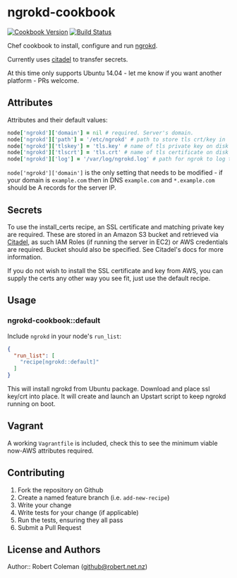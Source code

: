 # ngrokd-cookbook

[![Cookbook Version](http://img.shields.io/cookbook/v/ngrokd.svg)](http://community.opscode.com/cookbooks/ngrokd) [![Build Status](https://travis-ci.org/rjocoleman/ngrokd-cookbook.svg)](https://travis-ci.org/rjocoleman/ngrokd-cookbook)

Chef cookbook to install, configure and run [ngrokd](https://github.com/inconshreveable/ngrok/blob/master/docs/SELFHOSTING.md).

Currently uses [citadel](https://github.com/poise/citadel) to transfer secrets.

At this time only supports Ubuntu 14.04 - let me know if you want another platform - PRs welcome.


## Attributes

Attributes and their default values:

```ruby
node['ngrokd']['domain'] = nil # required. Server's domain.
node['ngrokd']['path'] = '/etc/ngrokd' # path to store tls crt/key in
node['ngrokd']['tlskey'] = 'tls.key' # name of tls private key on disk
node['ngrokd']['tlscrt'] = 'tls.crt' # name of tls certificate on disk
node['ngrokd']['log'] = '/var/log/ngrokd.log' # path for ngrok to log to. stdout and none are also valid.
```

`node['ngrokd']['domain']` is the only setting that needs to be modified - if your domain is `example.com` then in DNS `example.com` and `*.example.com` should be A records for the server IP.


## Secrets

To use the install_certs recipe, an SSL certificate and matching private key are required. These are stored in an Amazon S3 bucket and retrieved via [Citadel](https://github.com/poise/citadel), as such IAM Roles (if running the server in EC2) or AWS credentials are required.
Bucket should also be specified. See Citadel's docs for more information.

If you do not wish to install the SSL certificate and key from AWS, you can supply the certs any other way you see fit, just use the default recipe.

## Usage

### ngrokd-cookbook::default

Include `ngrokd` in your node's `run_list`:

```json
{
  "run_list": [
    "recipe[ngrokd::default]"
  ]
}
```

This will install ngrokd from Ubuntu package. Download and place ssl key/crt into place.
It will create and launch an Upstart script to keep ngrokd running on boot.

## Vagrant

A working `Vagrantfile` is included, check this to see the minimum viable now-AWS attributes required.


## Contributing

1. Fork the repository on Github
2. Create a named feature branch (i.e. `add-new-recipe`)
3. Write your change
4. Write tests for your change (if applicable)
5. Run the tests, ensuring they all pass
6. Submit a Pull Request

## License and Authors

Author:: Robert Coleman (<github@robert.net.nz>)
